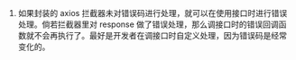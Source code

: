 1. 如果封装的 axios 拦截器未对错误码进行处理，就可以在使用接口时进行错误处理。倘若拦截器里对 response 做了错误处理，那么调接口时的错误回调函数就不会再执行了。最好是开发者在调接口时自定义处理，因为错误码是经常变化的。
